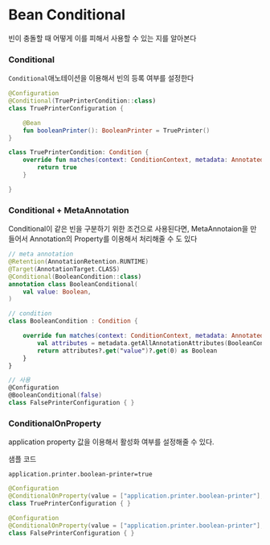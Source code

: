 # Bean Conditional
빈이 충돌할 때 어떻게 이를 피해서 사용할 수 있는 지를 알아본다

### Conditional
`Conditional`애노테이션을 이용해서 빈의 등록 여부를 설정한다
```kotlin
@Configuration
@Conditional(TruePrinterCondition::class)
class TruePrinterConfiguration {

    @Bean
    fun booleanPrinter(): BooleanPrinter = TruePrinter()
}

class TruePrinterCondition: Condition {
    override fun matches(context: ConditionContext, metadata: AnnotatedTypeMetadata): Boolean {
        return true
    }

}
```

### Conditional + MetaAnnotation
Conditional이 같은 빈을 구분하기 위한 조건으로 사용된다면, MetaAnnotaion을 만들어서 Annotation의 Property를 이용해서 처리해줄 수 도 있다
```kotlin
// meta annotation
@Retention(AnnotationRetention.RUNTIME)
@Target(AnnotationTarget.CLASS)
@Conditional(BooleanCondition::class)
annotation class BooleanConditional(
    val value: Boolean,
)

// condition
class BooleanCondition : Condition {

    override fun matches(context: ConditionContext, metadata: AnnotatedTypeMetadata): Boolean {
        val attributes = metadata.getAllAnnotationAttributes(BooleanConditional::class.java.name)
        return attributes?.get("value")?.get(0) as Boolean
    }
}

// 사용
@Configuration
@BooleanConditional(false)
class FalsePrinterConfiguration { }
```

### ConditionalOnProperty 
application property 값을 이용해서 활성화 여부를 설정해줄 수 있다.

샘플 코드
```properties
application.printer.boolean-printer=true
```
```kotlin
@Configuration
@ConditionalOnProperty(value = ["application.printer.boolean-printer"], havingValue = "true")
class TruePrinterConfiguration { }

@Configuration
@ConditionalOnProperty(value = ["application.printer.boolean-printer"], havingValue = "false")
class FalsePrinterConfiguration { }
```